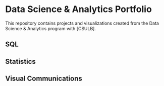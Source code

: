 # Data Science & Analytics Portfolio
This repository contains projects and visualizations created from the Data Science & Analytics program with [CSULB].
## SQL
## Statistics
## Visual Communications
